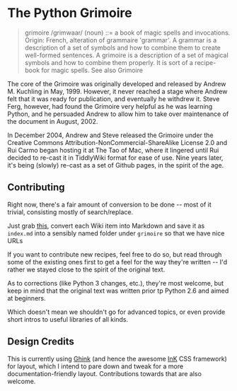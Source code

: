 The Python Grimoire
===================

<blockquote>
grimoire /grimwaar/ (noun) ::= a book of magic spells and invocations. Origin: French, alteration of grammaire 'grammar'. A grammar is a description of a set of symbols and how to combine them to create well-formed sentences. A grimoire is a description of a set of magical symbols and how to combine them properly. It is sort of a recipe-book for magic spells. See also Grimoire
</blockquote>

The core of the Grimoire was originally developed and released by Andrew M. Kuchling in May, 1999. However, it never reached a stage where Andrew felt that it was ready for publication, and eventually he withdrew it. Steve Ferg, however, had found the Grimoire very helpful as he was learning Python, and he persuaded Andrew to allow him to take over maintenance of the document in August, 2002.

In December 2004, Andrew and Steve released the Grimoire under the Creative Commons Attribution-NonCommercial-ShareAlike License 2.0 and Rui Carmo began hosting it at The Tao of Mac, where it lingered until Rui decided to re-cast it in TiddlyWiki format for ease of use.
Nine years later, it's being (slowly) re-cast as a set of Github pages, in the spirit of the age.

## Contributing

Right now, there's a fair amount of conversion to be done -- most of it trivial, consisting mostly of search/replace.

Just grab [this](http://the.taoofmac.com/media/dev/Python/Grimoire/tiddlygrimoire.html), convert each Wiki item into Markdown and save it as `index.md` into a sensibly named folder under `grimoire` so that we have nice URLs

If you want to contribute new recipes, feel free to do so, but read through some of the existing ones first to get a feel for the way they're written -- I'd rather we stayed close to the spirit of the original text.

As to corrections (like Python 3 changes, etc.), they're most welcome, but keep in mind that the original text was written prior tp Python 2.6 and aimed at beginners.

Which doesn't mean we shouldn't go for advanced topics, or even provide short intros to useful libraries of all kinds.

## Design Credits

This is currently using [Ghink][gk] (and hence the awesome [InK][ink] CSS framework) for layout, which I intend to pare down and tweak for a more documentation-friendly layout. Contributions towards that are also welcome.

  [ink]: http://ink.sapo.pt/ "InK - Interface Kit"
  [gk]: http://ghink.cc/ "Ghink"
